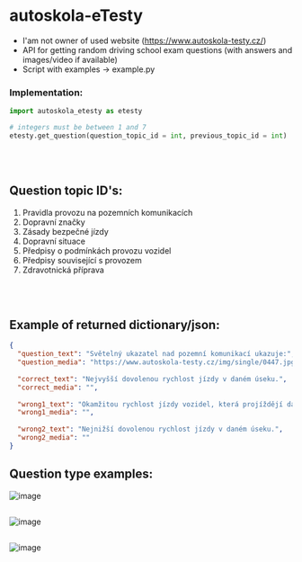 # autoskola-eTesty

- I'am not owner of used website (https://www.autoskola-testy.cz/)
- API for getting random driving school exam questions (with answers and images/video if available)
- Script with examples -> example.py

### Implementation:
```py
import autoskola_etesty as etesty

# integers must be between 1 and 7
etesty.get_question(question_topic_id = int, previous_topic_id = int)
```

<br></br>

## Question topic ID's:
1) Pravidla provozu na pozemních komunikacích
2) Dopravní značky
3) Zásady bezpečné jízdy
4) Dopravní situace
5) Předpisy o podmínkách provozu vozidel
6) Předpisy související s provozem
7) Zdravotnická příprava

<br></br>

## Example of returned dictionary/json:
```json
{
  "question_text": "Světelný ukazatel nad pozemní komunikací ukazuje:",
  "question_media": "https://www.autoskola-testy.cz/img/single/0447.jpg",
  
  "correct_text": "Nejvyšší dovolenou rychlost jízdy v daném úseku.",
  "correct_media": "",
  
  "wrong1_text": "Okamžitou rychlost jízdy vozidel, která projíždějí daným úsekem.",
  "wrong1_media": "",
  
  "wrong2_text": "Nejnižší dovolenou rychlost jízdy v daném úseku.",
  "wrong2_media": ""
}
```

## Question type examples:
![image](https://user-images.githubusercontent.com/82058894/229222391-3b293da2-5160-42c9-acbe-6760db31ba75.png)
##
![image](https://user-images.githubusercontent.com/82058894/229223171-c5835064-6c8d-4a3a-a5b2-b77edb00d647.png)
##
![image](https://user-images.githubusercontent.com/82058894/229223445-d1571559-5314-4a6a-9c9c-972bdba6608f.png)

